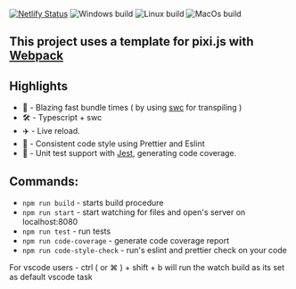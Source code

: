 [![Netlify Status](https://api.netlify.com/api/v1/badges/14e7ef42-5c90-44c8-a7ec-0b6e20c59735/deploy-status)](https://pixi-typescript-boilerplate.netlify.com) ![Windows build](https://github.com/jkanchelov/pixi-typescript-boilerplate/workflows/Windows%20build/badge.svg?branch=master) ![Linux build](https://github.com/jkanchelov/pixi-typescript-boilerplate/workflows/Linux%20build/badge.svg) ![MacOs build](https://github.com/jkanchelov/pixi-typescript-boilerplate/workflows/MacOs%20build/badge.svg)

## This project uses a template for pixi.js with [Webpack](https://webpack.js.org/)

## Highlights

-   🚀 - Blazing fast bundle times ( by using [swc](https://github.com/swc-project/swc) for transpiling )
-   🛠 - Typescript + swc
-   ✈️ - Live reload.
-   📝 - Consistent code style using Prettier and Eslint
-   📝 - Unit test support with [Jest](https://jestjs.io/), generating code coverage.

## Commands:

-   `npm run build` - starts build procedure
-   `npm run start` - start watching for files and open's server on localhost:8080
-   `npm run test` - run tests
-   `npm run code-coverage` - generate code coverage report
-   `npm run code-style-check` - run's eslint and prettier check on your code

For vscode users - ctrl ( or ⌘ ) + shift + b will run the watch build as its set as default vscode task
